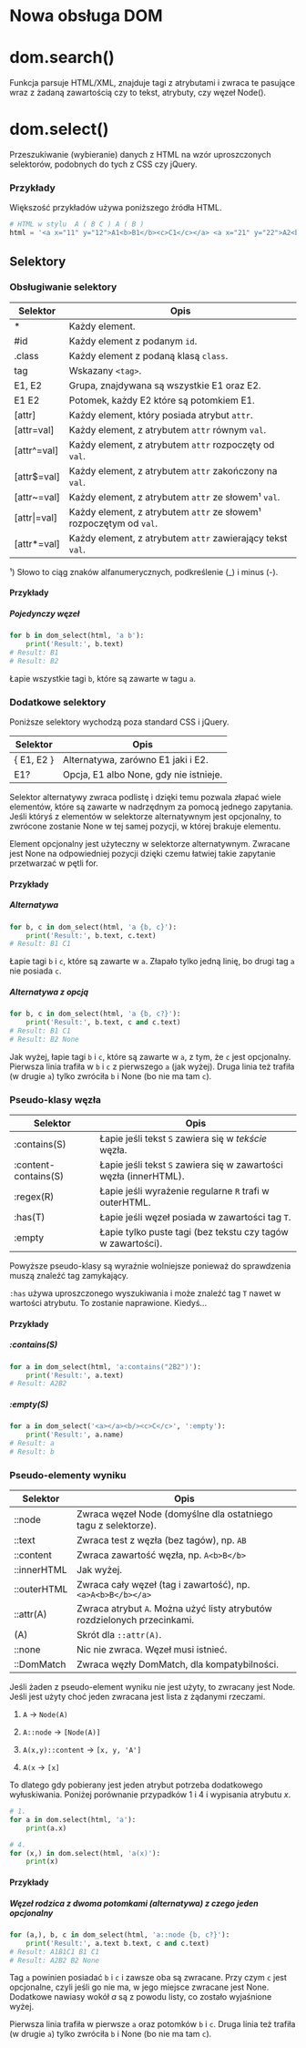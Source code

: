 
Nowa obsługa DOM
================


dom.search()
============

Funkcja parsuje HTML/XML, znajduje tagi z atrybutami
i zwraca te pasujące wraz z żadaną zawartością 
czy to tekst, atrybuty, czy węzeł Node().


dom.select()
============

Przeszukiwanie (wybieranie) danych z HTML na wzór uproszczonych 
selektorów, podobnych do tych z CSS czy jQuery.


### Przykłady

Większość przykładów używa poniższego źródła HTML.

```python
# HTML w stylu  A ( B C ) A ( B )
html = '<a x="11" y="12">A1<b>B1</b><c>C1</c></a> <a x="21" y="22">A2<b>B2</b></a>'
```


Selektory
---------

### Obsługiwanie selektory

Selektor     | Opis
-------------|------------
\*           | Każdy element.
\#id         | Każdy element z podanym `id`.
.class       | Każdy element z podaną klasą `class`.
tag          | Wskazany `<tag>`.
E1, E2       | Grupa, znajdywana są wszystkie E1 oraz E2.
E1 E2        | Potomek, każdy E2 które są potomkiem E1.
[attr]       | Każdy element, który posiada atrybut `attr`.
[attr=val]   | Każdy element, z atrybutem `attr` równym `val`.
[attr^=val]  | Każdy element, z atrybutem `attr` rozpoczęty od `val`.
[attr$=val]  | Każdy element, z atrybutem `attr` zakończony na `val`.
[attr~=val]  | Każdy element, z atrybutem `attr` ze słowem¹ `val`.
[attr\|=val] | Każdy element, z atrybutem `attr` ze słowem¹ rozpoczętym od `val`.
[attr*=val]  | Każdy element, z atrybutem `attr` zawierający tekst `val`.

¹) Słowo to ciąg znaków alfanumerycznych, podkreślenie (_) i minus (-). 


#### Przykłady

##### Pojedynczy węzeł

```python
for b in dom_select(html, 'a b'):
    print('Result:', b.text)
# Result: B1
# Result: B2
```

Łapie wszystkie tagi `b`, które są zawarte w tagu `a`.



### Dodatkowe selektory

Poniższe selektory wychodzą poza standard CSS i jQuery.

Selektor     | Opis
-------------|------------
{ E1, E2 }   | Alternatywa, zarówno E1 jaki i E2.
E1?          | Opcja, E1 albo None, gdy nie istnieje.

Selektor alternatywy zwraca podlistę i dzięki temu pozwala złapać wiele elementów,
które są zawarte w nadrzędnym za pomocą jednego zapytania. 
Jeśli któryś z elementów w selektorze alternatywnym jest opcjonalny, to zwrócone
zostanie None w tej samej pozycji, w której brakuje elementu.

Element opcjonalny jest użyteczny w selektorze alternatywnym. 
Zwracane jest None na odpowiedniej pozycji dzięki czemu łatwiej takie zapytanie
przetwarzać w pętli for.


#### Przykłady

##### Alternatywa

```python
for b, c in dom_select(html, 'a {b, c}'):
    print('Result:', b.text, c.text)
# Result: B1 C1
```

Łapie tagi `b` i `c`, które są zawarte w `a`.
Złapało tylko jedną linię, bo drugi tag `a` nie posiada `c`.


##### Alternatywa z opcją

```python
for b, c in dom_select(html, 'a {b, c?}'):
    print('Result:', b.text, c and c.text)
# Result: B1 C1
# Result: B2 None
```

Jak wyżej, łapie tagi `b` i `c`, które są zawarte w `a`, z tym, że `c` jest opcjonalny.
Pierwsza linia trafiła w `b` i `c` z pierwszego `a` (jak wyżej).
Druga linia też trafiła (w drugie `a`) tylko zwróciła `b` i None (bo nie ma tam `c`).


### Pseudo-klasy węzła

Selektor              | Opis
----------------------|------------
:contains(S)          | Łapie jeśli tekst `S` zawiera się w *tekście* węzła.
:content-contains(S)  | Łapie jeśli tekst `S` zawiera się w zawartości węzła (innerHTML).
:regex(R)             | Łapie jeśli wyrażenie regularne `R` trafi w outerHTML.
:has(T)               | Łapie jeśli węzeł posiada w zawartości tag `T`.
:empty                | Łapie tylko puste tagi (bez tekstu czy tagów w zawartości).

Powyższe pseudo-klasy są wyraźnie wolniejsze ponieważ do sprawdzenia muszą znaleźć tag zamykający.

`:has` używa uproszczonego wyszukiwania i może znaleźć tag `T` nawet w wartości atrybutu.
To zostanie naprawione. Kiedyś...


#### Przykłady

##### :contains(S)

```python
for a in dom_select(html, 'a:contains("2B2")'):
    print('Result:', a.text)
# Result: A2B2
```

##### :empty(S)

```python
for a in dom_select('<a></a><b/><c>C</c>', ':empty'):
    print('Result:', a.name)
# Result: a
# Result: b
```


### Pseudo-elementy wyniku

Selektor     | Opis
-------------|------------
::node       | Zwraca węzeł Node (domyślne dla ostatniego tagu z selektorze).
::text       | Zwraca test z węzła (bez tagów), np.  `AB`
::content    | Zwraca zawartość węzła, np. `A<b>B</b>`
::innerHTML  | Jak wyżej.
::outerHTML  | Zwraca cały węzeł (tag i zawartość), np. `<a>A<b>B</b></a>`
::attr(A)    | Zwraca atrybut `A`. Można użyć listy atrybutów rozdzielonych przecinkami.
(A)          | Skrót dla `::attr(A)`.
::none       | Nic nie zwraca. Węzeł musi istnieć.
::DomMatch   | Zwraca węzły DomMatch, dla kompatybilności.

Jeśli żaden z pseudo-element wyniku nie jest użyty, to zwracany jest Node.
Jeśli jest użyty choć jeden zwracana jest lista z żądanymi rzeczami.

1. `A` → `Node(A)`

2. `A::node` → `[Node(A)]`

3. `A(x,y)::content` → `[x, y, 'A']`

4. `A(x` → `[x]`


To dlatego gdy pobierany jest jeden atrybut potrzeba dodatkowego wyłuskiwania. 
Poniżej porównanie przypadków 1 i 4 i wypisania atrybutu *x*.

```python
# 1.
for a in dom.select(html, 'a'):
    print(a.x)

# 4.
for (x,) in dom.select(html, 'a(x)'):
    print(x)
```


#### Przykłady

##### Węzeł rodzica z dwoma potomkami (alternatywa) z czego jeden opcjonalny

```python
for (a,), b, c in dom_select(html, 'a::node {b, c?}'):
    print('Result:', a.text b.text, c and c.text)
# Result: A1B1C1 B1 C1
# Result: A2B2 B2 None
```

Tag `a` powinien posiadać `b` i `c` i zawsze oba są zwracane. Przy czym `c` jest opcjonalne, 
czyli jeśli go nie ma, w jego miejsce zwracane jest None. 
Dodatkowe nawiasy wokół *a* są z powodu listy, co zostało wyjaśnione wyżej.

Pierwsza linia trafiła w pierwsze `a` oraz potomków `b` i `c`.
Druga linia też trafiła (w drugie `a`) tylko zwróciła `b` i None (bo nie ma tam `c`).


